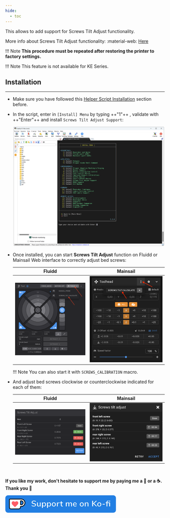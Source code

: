```yaml
---
hide:
  - toc
---
```

This allows to add support for Screws Tilt Adjust functionality.

More info about Screws Tilt Adjust functionality: :material-web: [Here](https://www.klipper3d.org/Manual_Level.html#adjusting-bed-leveling-screws-using-the-bed-probe)

!!! Note
    **This procedure must be repeated after restoring the printer to factory settings.**

!!! Note
    This feature is not available for KE Series.

## Installation
<hr>

- Make sure you have followed this <a href="../../helper-script/helper-script-installation">Helper Script Installation</a> section before.

- In the script, enter in `[Install] Menu` by typing ++"1"++ , validate with ++"Enter"++ and install `Screws Tilt Adjust Support`:

    <img width="900" src="../../assets/img/Creality-Helper-Script/Install_Menu.png">

- Once installed, you can start **Screws Tilt Adjust** function on Fluidd or Mainsail Web interface to correctly adjust bed screws:

    | Fluidd | Mainsail |
    | :---------: | :---------: |
    | <img width="450" src="../../assets/img/Screws-Tilt-Adjust-Support/Fluidd_01.png"> | <img width="450" src="../../assets/img/Screws-Tilt-Adjust-Support/Mainsail_01.png"> |

    !!! Note
        You can also start it with `SCREWS_CALIBRATION` macro.

- And adjust bed screws clockwise or counterclockwise indicated for each of them:

    | Fluidd | Mainsail |
    | :---------: | :---------: |
    | <img width="450" src="../../assets/img/Screws-Tilt-Adjust-Support/Fluidd_02.png"> | <img width="450" src="../../assets/img/Screws-Tilt-Adjust-Support/Mainsail_02.png"> |

<br />

**If you like my work, don't hesitate to support me by paying me a 🍺 or a ☕. Thank you 🙂**

<a href="https://ko-fi.com/guilouz" target="_blank"><img width="350" src="../../assets/img/home/Ko-fi.png"></a>
